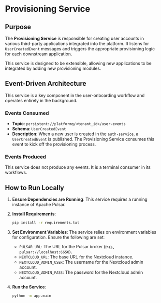 
# Provisioning Service

## Purpose

The **Provisioning Service** is responsible for creating user accounts in various third-party applications integrated into the platform. It listens for `UserCreatedEvent` messages and triggers the appropriate provisioning logic for each downstream application.

This service is designed to be extensible, allowing new applications to be integrated by adding new provisioning modules.

## Event-Driven Architecture

This service is a key component in the user-onboarding workflow and operates entirely in the background.

### Events Consumed

- **Topic**: `persistent://platformq/<tenant_id>/user-events`
- **Schema**: `UserCreatedEvent`
- **Description**: When a new user is created in the `auth-service`, a `UserCreatedEvent` is published. The Provisioning Service consumes this event to kick off the provisioning process.

### Events Produced

This service does not produce any events. It is a terminal consumer in its workflows.

## How to Run Locally

1.  **Ensure Dependencies are Running**: This service requires a running instance of Apache Pulsar.
2.  **Install Requirements**:
    ```bash
    pip install -r requirements.txt
    ```
3.  **Set Environment Variables**: The service relies on environment variables for configuration. Ensure the following are set:
    - `PULSAR_URL`: The URL for the Pulsar broker (e.g., `pulsar://localhost:6650`).
    - `NEXTCLOUD_URL`: The base URL for the Nextcloud instance.
    - `NEXTCLOUD_ADMIN_USER`: The username for the Nextcloud admin account.
    - `NEXTCLOUD_ADMIN_PASS`: The password for the Nextcloud admin account.

4.  **Run the Service**:
    ```bash
    python -m app.main
    ``` 